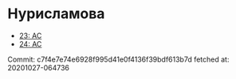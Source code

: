 # Нурисламова
- [23: AC](23.md)
- [24: AC](24.md)

Commit: c7f4e7e74e6928f995d41e0f4136f39bdf613b7d
 fetched at: 20201027-064736
